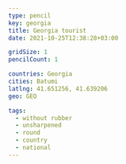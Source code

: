 ```yaml
---
type: pencil
key: georgia
title: Georgia tourist
date: 2021-10-25T12:38:28+03:00

gridSize: 1
pencilCount: 1

countries: Georgia
cities: Batumi
latlng: 41.651256, 41.639206
geo: GEO

tags:
  - without rubber
  - unsharpened
  - round
  - country
  - national
---
```

